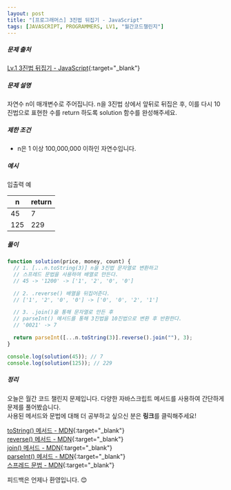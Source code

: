 ```yaml
---
layout: post
title: "[프로그래머스] 3진법 뒤집기 - JavaScript"
tags: [JAVASCRIPT, PROGRAMMERS, LV1, "월간코드챌린지"]
---
```


##### 문제 출처

[Lv.1 3진법 뒤집기 - JavaScript](https://programmers.co.kr/learn/courses/30/lessons/68935?language=javascript){:target="\_blank"}

##### 문제 설명

자연수 n이 매개변수로 주어집니다. n을 3진법 상에서 앞뒤로 뒤집은 후, 이를 다시 10진법으로 표현한 수를 return 하도록 solution 함수를 완성해주세요.

##### 제한 조건

- n은 1 이상 100,000,000 이하인 자연수입니다.

##### 예시

입출력 예

| n   | return |
| --- | ------ |
| 45  | 7      |
| 125 | 229    |

##### 풀이

```javascript
function solution(price, money, count) {
  // 1. [...n.toString(3)] n을 3진법 문자열로 변환하고
  // 스프레드 문법을 사용하여 배열로 만든다.
  // 45 -> '1200' -> ['1', '2', '0', '0']

  // 2. .reverse() 배열을 뒤집어준다.
  // ['1', '2', '0', '0'] -> ['0', '0', '2', '1']

  // 3. .join()을 통해 문자열로 만든 후
  // parseInt() 메서드를 통해 3진법을 10진법으로 변환 후 반환한다.
  // '0021' -> 7

  return parseInt([...n.toString(3)].reverse().join(""), 3);
}

console.log(solution(45)); // 7
console.log(solution(125)); // 229
```

##### 정리

오늘은 월간 코드 챌린지 문제입니다. 다양한 자바스크립트 메서드를 사용하여 간단하게 문제를 풀어봤습니다.<br />
사용된 메서드와 문법에 대해 더 공부하고 싶으신 분은 **링크**를 클릭해주세요!

[toString() 메서드 - MDN](https://developer.mozilla.org/ko/docs/Web/JavaScript/Reference/Global_Objects/Number/toString){:target="\_blank"}<br />
[reverse() 메서드 - MDN](https://developer.mozilla.org/ko/docs/Web/JavaScript/Reference/Global_Objects/Array/reverse){:target="\_blank"}<br />
[join() 메서드 - MDN](https://developer.mozilla.org/ko/docs/Web/JavaScript/Reference/Global_Objects/Array/join){:target="\_blank"}<br />
[parseInt() 메서드 - MDN](https://developer.mozilla.org/ko/docs/Web/JavaScript/Reference/Global_Objects/parseInt){:target="\_blank"}<br />
[스프레드 문법 - MDN](https://developer.mozilla.org/ko/docs/Web/JavaScript/Reference/Operators/Spread_syntax){:target="\_blank"}<br />

피드백은 언제나 환영입니다. 😊
